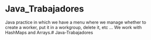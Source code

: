 # Java_Trabajadores

Java practice in which we have a menu where we manage whether to create a worker, put it in a workgroup, delete it, etc ... We work with HashMaps and Arrays.# Java-Trabajadores
